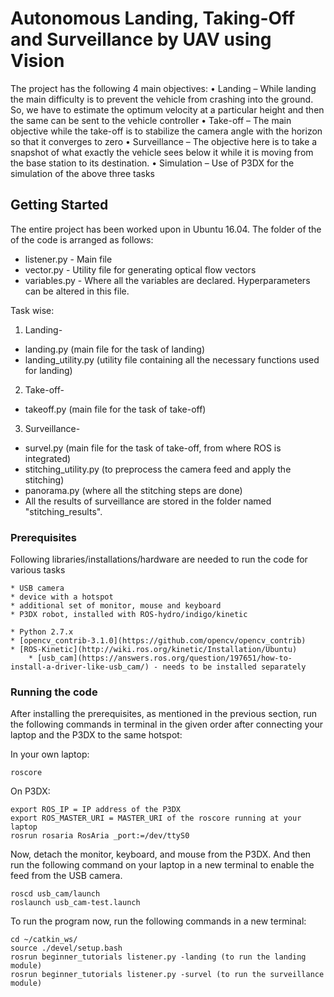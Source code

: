 # Autonomous Landing, Taking-Off and Surveillance by UAV using Vision

The project has the following 4 main objectives:
• Landing – While landing the main difficulty is to prevent the vehicle from crashing into the ground. So, we have to estimate the optimum velocity at a particular height and then the same can be sent to the vehicle controller
• Take-off – The main objective while the take-off is to stabilize the camera angle with the horizon so that it converges to zero
• Surveillance – The objective here is to take a snapshot of what exactly the vehicle sees below it while it is moving from the base station to its destination.
• Simulation – Use of P3DX for the simulation of the above three tasks

## Getting Started

The entire project has been worked upon in Ubuntu 16.04. The folder of the of the code is arranged as follows:
* listener.py - Main file
* vector.py - Utility file for generating optical flow vectors
* variables.py - Where all the variables are declared. Hyperparameters can be altered in this file.

Task wise:
1. Landing-
* landing.py (main file for the task of landing)
* landing_utility.py (utility file containing all the necessary functions used for landing)

2. Take-off-
* takeoff.py (main file for the task of take-off)

3. Surveillance-
* survel.py (main file for the task of take-off, from where ROS is integrated)
* stitching_utility.py (to preprocess the camera feed and apply the stitching)
* panorama.py (where all the stitching steps are done)
* All the results of surveillance are stored in the folder named "stitching_results".

### Prerequisites

Following libraries/installations/hardware are needed to run the code for various tasks

```
* USB camera
* device with a hotspot
* additional set of monitor, mouse and keyboard
* P3DX robot, installed with ROS-hydro/indigo/kinetic

* Python 2.7.x
* [opencv_contrib-3.1.0](https://github.com/opencv/opencv_contrib) 
* [ROS-Kinetic](http://wiki.ros.org/kinetic/Installation/Ubuntu)
	* [usb_cam](https://answers.ros.org/question/197651/how-to-install-a-driver-like-usb_cam/) - needs to be installed separately

```

### Running the code

After installing the prerequisites, as mentioned in the previous section, run the following commands in terminal in the given order after connecting your laptop and the P3DX to the same hotspot:

In your own laptop:
```
roscore
```

On P3DX:
```
export ROS_IP = IP address of the P3DX
export ROS_MASTER_URI = MASTER_URI of the roscore running at your laptop
rosrun rosaria RosAria _port:=/dev/ttyS0
```

Now, detach the monitor, keyboard, and mouse from the P3DX. And then run the following command on your laptop in a new terminal to enable the feed from the USB camera.
```
roscd usb_cam/launch
roslaunch usb_cam-test.launch
```

To run the program now, run the following commands in a new terminal:
```
cd ~/catkin_ws/
source ./devel/setup.bash
rosrun beginner_tutorials listener.py -landing (to run the landing module)
rosrun beginner_tutorials listener.py -survel (to run the surveillance module)
```


